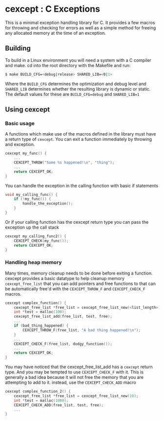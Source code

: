 # cexcept : C Exceptions

This is a minimal exception handling library for C. It provides a few macros for throwing and checking for errors as well as a simple method for freeing any allocated memory at the time of an exception.

## Building

To build in a Linux environment you will need a system with a C compiler and make. cd into the root directory with the Makefile and run:

```sh
$ make BUILD_CFG=<debug|release> SHARED_LIB=<0|1>
```

Where the `BUILD_CFG` determines the optimization and debug level and `SHARED_LIB` determines whether the resulting library is dynamic or static. The default values for these are `BUILD_CFG=debug` and `SHARED_LIB=1`

## Using cexcept

### Basic usage

A functions which make use of the macros defined in the library must have a return type of `cexcept`. You can exit a function immediately by throwing and exception.

```c
cexcept my_func() {
    ...
    CEXCEPT_THROW("Some %s happened!\n", "thing");
    ...
    return CEXCEPT_OK;
}
```

You can handle the exception in the calling function with basic if statements

```c
void my_calling_func() {
    if (!my_func()) {
        handle_the_exception();
    }
}
```

Or if your calling function has the cexcept return type you can pass the exception up the call stack

```c
cexcept my_calling_func2() {
    CEXCEPT_CHECK(my_func());
    return CEXCEPT_OK;
}
```

### Handling heap memory

Many times, memory cleanup needs to be done before exiting a function. cexcept provides a basic datatype to help cleanup memory `cexcept_free_list` that you can add pointers and free functions to that can be automatically free'd with the `CEXCEPT_THROW_F` and `CEXCEPT_CHECK_F` macros.

```c
cexcept complex_function() {
    cexcept_free_list *free_list = cexcept_free_list_new(<list_length>);
    int *test = malloc(100);
    cexcept_free_list_add(free_list, test, free);
    ...
    if (bad_thing_happened) {
        CEXCEPT_THROW_F(free_list, "A bad thing happened!\n");
    }
    ...
    CEXCEPT_CHECK_F(free_list, dodgy_function());
    ...
    return CEXCEPT_OK;
}
```

You may have noticed that the cexcept_free_list_add has a `cexcept` return type. And you may be tempted to use `CEXCEPT_CHECK_F` with it. This is generally a bad idea because it will not free the memory that you are attempting to add to it. instead, use the `CEXCEPT_CHECK_ADD` macro

```c
cexcept complex_function_2() {
    cexcept_free_list *free_list = cexcept_free_list_new(10);
    int *test = malloc(1000);
    CEXCEPT_CHECK_ADD(free_list, test, free);
    ...
}
```
